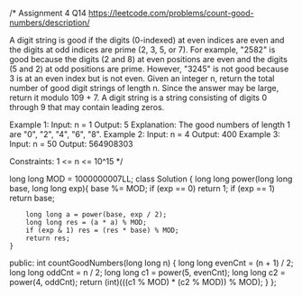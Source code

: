 /*
Assignment 4 Q14
https://leetcode.com/problems/count-good-numbers/description/

A digit string is good if the digits (0-indexed) at even indices are even and the digits at odd indices are prime (2, 3, 5, or 7).
For example, "2582" is good because the digits (2 and 8) at even positions are even and the digits (5 and 2) at odd positions are prime. However, "3245" is not good because 3 is at an even index but is not even.
Given an integer n, return the total number of good digit strings of length n. Since the answer may be large, return it modulo 109 + 7.
A digit string is a string consisting of digits 0 through 9 that may contain leading zeros.

Example 1:
Input: n = 1
Output: 5
Explanation: The good numbers of length 1 are "0", "2", "4", "6", "8".
Example 2:
Input: n = 4
Output: 400
Example 3:
Input: n = 50
Output: 564908303

Constraints:
1 <= n <= 10^15
*/

long long MOD = 1000000007LL;
class Solution {
    long long power(long long base, long long exp){
        base %= MOD;
        if (exp == 0) return 1;
        if (exp == 1) return base;

        long long a = power(base, exp / 2);
        long long res = (a * a) % MOD;
        if (exp & 1) res = (res * base) % MOD;
        return res;
    }
public:
    int countGoodNumbers(long long n) {
        long long evenCnt = (n + 1) / 2;
        long long oddCnt  = n / 2;
        long long c1 = power(5, evenCnt);
        long long c2 = power(4, oddCnt);
        return (int)(((c1 % MOD) * (c2 % MOD)) % MOD);
    }
};
